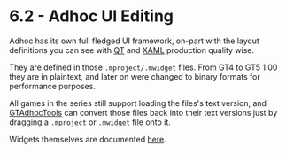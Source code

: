 # 6.2 - Adhoc UI Editing
Adhoc has its own full fledged UI framework, on-part with the layout definitions you can see with [QT](https://www.qt.io/) and [XAML](https://docs.microsoft.com/en-us/dotnet/desktop/wpf/xaml) production quality wise.

They are defined in those `.mproject/.mwidget` files. From GT4 to GT5 1.00 they are in plaintext, and later on were changed to binary formats for performance purposes. 

All games in the series still support loading the files's text version, and [GTAdhocTools](https://github.com/Nenkai/GTAdhocTools) can convert those files back into their text versions just by dragging a `.mproject` or `.mwidget` file onto it.

Widgets themselves are documented [here](https://github.com/Nenkai/GT-File-Specifications-Documentation/tree/master/Docs/UIDocs).
